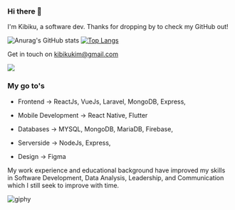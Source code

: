 ### Hi there 👋
I'm Kibiku, a software dev. Thanks for dropping by to check my GitHub out!

![Anurag's GitHub stats](https://github-readme-stats.vercel.app/api?username=briankibiku&show_icons=true&theme=radical) 
[![Top Langs](https://github-readme-stats.vercel.app/api/top-langs/?username=briankibiku&layout=compact)](https://github.com/anuraghazra/github-readme-stats)

Get in touch on kibikukim@gmail.com

![](https://visitor-badge.glitch.me/badge?page_id=briankibiku.briankibiku)

### My go to's

- Frontend -> ReactJs, VueJs, Laravel, MongoDB, Express,

- Mobile Development -> React Native, Flutter

- Databases -> MYSQL, MongoDB, MariaDB, Firebase,

- Serverside -> NodeJs, Express,

- Design -> Figma

My work experience and educational background have improved my skills in Software Development, Data Analysis, Leadership, and Communication which I still seek to improve with time.

![giphy](https://user-images.githubusercontent.com/10972674/177987735-e26fa876-45be-4158-a047-8c3f10cd0323.gif)

<!--
**briankibiku/briankibiku** is a ✨ _special_ ✨ repository because its `README.md` (this file) appears on your GitHub profile.

Here are some ideas to get you started:

- 🔭 I’m currently working on ...
- 🌱 I’m currently learning ...
- 👯 I’m looking to collaborate on ...
- 🤔 I’m looking for help with ...
- 💬 Ask me about ...
- 📫 How to reach me: ...
- 😄 Pronouns: ...
- ⚡ Fun fact: ...
-->
